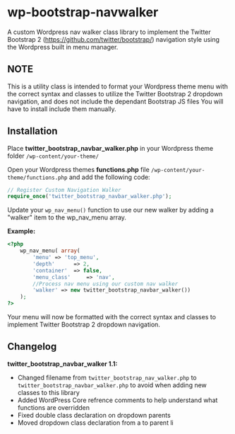 wp-bootstrap-navwalker
======================

A custom Wordpress nav walker class library to implement the Twitter Bootstrap 2 (https://github.com/twitter/bootstrap/) navigation style using the Wordpress built in menu manager.

NOTE
----
This is a utility class is intended to format your Wordpress theme menu with the correct syntax and classes to utilize the Twitter Bootstrap 2 dropdown navigation, and does not include the dependant Bootstrap JS files You will have to install include them manually. 

Installation
------------
Place **twitter_bootstrap_navbar_walker.php** in your Wordpress theme folder `/wp-content/your-theme/`

Open your Wordpress themes **functions.php** file  `/wp-content/your-theme/functions.php` and add the following code:

```php
// Register Custom Navigation Walker
require_once('twitter_bootstrap_navbar_walker.php');
```

Update your `wp_nav_menu()` function to use our new walker by adding a "walker" item to the wp_nav_menu array.

**Example:**
```php
<?php 
	wp_nav_menu( array(
		'menu' => 'top_menu',
		'depth'		 => 2,
		'container'	 => false,
		'menu_class'	 => 'nav',
		//Process nav menu using our custom nav walker
		'walker' => new twitter_bootstrap_navbar_walker())
	);
?>
```

Your menu will now be formatted with the correct syntax and classes to implement Twitter Bootstrap 2 dropdown navigation. 

Changelog
------------

**twitter_bootstrap_navbar_walker 1.1:**
+ Changed filename from `twitter_bootstrap_nav_walker.php` to `twitter_bootstrap_navbar_walker.php` to avoid when adding new classes to this library
+ Added WordPress Core refrence comments to help understand what functions are overridden
+ Fixed double class declaration on dropdown parents
+ Moved dropdown class declaration from a to parent li